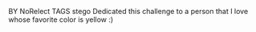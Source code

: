 BY	NoRelect
TAGS	stego
Dedicated this challenge to a person that I love whose favorite color is yellow :)
